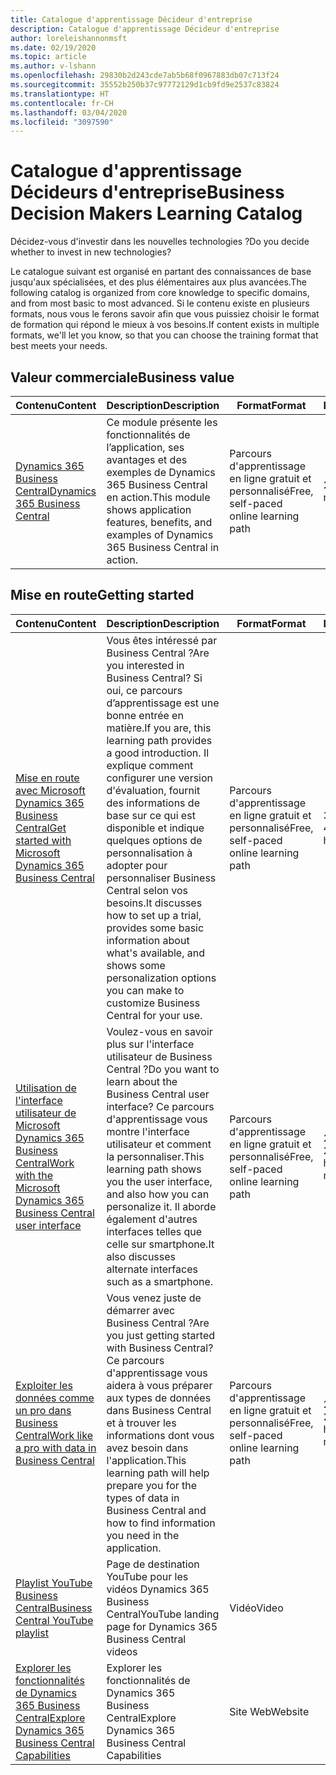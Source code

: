 ```yaml
---
title: Catalogue d'apprentissage Décideur d'entreprise
description: Catalogue d'apprentissage Décideur d'entreprise
author: loreleishannonmsft
ms.date: 02/19/2020
ms.topic: article
ms.author: v-lshann
ms.openlocfilehash: 29830b2d243cde7ab5b68f0967883db07c713f24
ms.sourcegitcommit: 35552b250b37c97772129d1cb9fd9e2537c83824
ms.translationtype: HT
ms.contentlocale: fr-CH
ms.lasthandoff: 03/04/2020
ms.locfileid: "3097590"
---
```

# <a name="business-decision-makers-learning-catalog"></a><span data-ttu-id="6a46c-103">Catalogue d'apprentissage Décideurs d'entreprise</span><span class="sxs-lookup"><span data-stu-id="6a46c-103">Business Decision Makers Learning Catalog</span></span>

<span data-ttu-id="6a46c-104">Décidez-vous d'investir dans les nouvelles technologies ?</span><span class="sxs-lookup"><span data-stu-id="6a46c-104">Do you decide whether to invest in new technologies?</span></span>

<span data-ttu-id="6a46c-105">Le catalogue suivant est organisé en partant des connaissances de base jusqu'aux spécialisées, et des plus élémentaires aux plus avancées.</span><span class="sxs-lookup"><span data-stu-id="6a46c-105">The following catalog is organized from core knowledge to specific domains, and from most basic to most advanced.</span></span> <span data-ttu-id="6a46c-106">Si le contenu existe en plusieurs formats, nous vous le ferons savoir afin que vous puissiez choisir le format de formation qui répond le mieux à vos besoins.</span><span class="sxs-lookup"><span data-stu-id="6a46c-106">If content exists in multiple formats, we'll let you know, so that you can choose the training format that best meets your needs.</span></span>  

## <span data-ttu-id="6a46c-107">Valeur commerciale<a name="busvalue"></a></span><span class="sxs-lookup"><span data-stu-id="6a46c-107">Business value<a name="busvalue"></a></span></span>

| <span data-ttu-id="6a46c-108">Contenu</span><span class="sxs-lookup"><span data-stu-id="6a46c-108">Content</span></span>                                                                 | <span data-ttu-id="6a46c-109">Description</span><span class="sxs-lookup"><span data-stu-id="6a46c-109">Description</span></span>                                                                                                | <span data-ttu-id="6a46c-110">Format</span><span class="sxs-lookup"><span data-stu-id="6a46c-110">Format</span></span>                                | <span data-ttu-id="6a46c-111">Longueur</span><span class="sxs-lookup"><span data-stu-id="6a46c-111">Length</span></span>     |
|----------------------------------------------------------------------------------------------------------------|------------------------------------------------------------------------------------------------------------|---------------------------------------|------------|
| [<span data-ttu-id="6a46c-112">Dynamics 365 Business Central</span><span class="sxs-lookup"><span data-stu-id="6a46c-112">Dynamics 365 Business Central</span></span>](https://docs.microsoft.com/learn/modules/dynamics-365-business-central/) | <span data-ttu-id="6a46c-113">Ce module présente les fonctionnalités de l’application, ses avantages et des exemples de Dynamics 365 Business Central en action.</span><span class="sxs-lookup"><span data-stu-id="6a46c-113">This module shows application features, benefits, and examples of Dynamics 365 Business Central in action.</span></span> | <span data-ttu-id="6a46c-114">Parcours d'apprentissage en ligne gratuit et personnalisé</span><span class="sxs-lookup"><span data-stu-id="6a46c-114">Free, self-paced online learning path</span></span> | <span data-ttu-id="6a46c-115">24 minutes</span><span class="sxs-lookup"><span data-stu-id="6a46c-115">24 minutes</span></span> |

## <span data-ttu-id="6a46c-116">Mise en route<a name="get-started"></a></span><span class="sxs-lookup"><span data-stu-id="6a46c-116">Getting started<a name="get-started"></a></span></span>

| <span data-ttu-id="6a46c-117">Contenu</span><span class="sxs-lookup"><span data-stu-id="6a46c-117">Content</span></span>                                                                                                                             | <span data-ttu-id="6a46c-118">Description</span><span class="sxs-lookup"><span data-stu-id="6a46c-118">Description</span></span>                                                                                                                                                                                                                                                                                      | <span data-ttu-id="6a46c-119">Format</span><span class="sxs-lookup"><span data-stu-id="6a46c-119">Format</span></span>                                | <span data-ttu-id="6a46c-120">Longueur</span><span class="sxs-lookup"><span data-stu-id="6a46c-120">Length</span></span>             |
|------------------------------------------------------------------------------------------------------------------------------------------------------------------------------|--------------------------------------------------------------------------------------------------------------------------------------------------------------------------------------------------------------------------------------------------------------------------------------------------|---------------------------------------|--------------------|
| [<span data-ttu-id="6a46c-121">Mise en route avec Microsoft Dynamics 365 Business Central</span><span class="sxs-lookup"><span data-stu-id="6a46c-121">Get started with Microsoft Dynamics 365 Business Central</span></span>](https://docs.microsoft.com/learn/paths/get-started-dynamics-365-business-central/)                          | <span data-ttu-id="6a46c-122">Vous êtes intéressé par Business Central ?</span><span class="sxs-lookup"><span data-stu-id="6a46c-122">Are you interested in Business Central?</span></span> <span data-ttu-id="6a46c-123">Si oui, ce parcours d’apprentissage est une bonne entrée en matière.</span><span class="sxs-lookup"><span data-stu-id="6a46c-123">If you are, this learning path provides a good introduction.</span></span> <span data-ttu-id="6a46c-124">Il explique comment configurer une version d'évaluation, fournit des informations de base sur ce qui est disponible et indique quelques options de personnalisation à adopter pour personnaliser Business Central selon vos besoins.</span><span class="sxs-lookup"><span data-stu-id="6a46c-124">It discusses how to set up a trial, provides some basic information about what's available, and shows some personalization options you can make to customize Business Central for your use.</span></span> | <span data-ttu-id="6a46c-125">Parcours d'apprentissage en ligne gratuit et personnalisé</span><span class="sxs-lookup"><span data-stu-id="6a46c-125">Free, self-paced online learning path</span></span> | <span data-ttu-id="6a46c-126">3 heures 4 minutes</span><span class="sxs-lookup"><span data-stu-id="6a46c-126">3 hours 4 minutes</span></span>  |
| [<span data-ttu-id="6a46c-127">Utilisation de l'interface utilisateur de Microsoft Dynamics 365 Business Central</span><span class="sxs-lookup"><span data-stu-id="6a46c-127">Work with the Microsoft Dynamics 365 Business Central user interface</span></span>](https://docs.microsoft.com/learn/paths/work-with-user-interface-dynamics-365-business-central/) | <span data-ttu-id="6a46c-128">Voulez-vous en savoir plus sur l'interface utilisateur de Business Central ?</span><span class="sxs-lookup"><span data-stu-id="6a46c-128">Do you want to learn about the Business Central user interface?</span></span> <span data-ttu-id="6a46c-129">Ce parcours d'apprentissage vous montre l'interface utilisateur et comment la personnaliser.</span><span class="sxs-lookup"><span data-stu-id="6a46c-129">This learning path shows you the user interface, and also how you can personalize it.</span></span> <span data-ttu-id="6a46c-130">Il aborde également d'autres interfaces telles que celle sur smartphone.</span><span class="sxs-lookup"><span data-stu-id="6a46c-130">It also discusses alternate interfaces such as a smartphone.</span></span>                                                                               | <span data-ttu-id="6a46c-131">Parcours d'apprentissage en ligne gratuit et personnalisé</span><span class="sxs-lookup"><span data-stu-id="6a46c-131">Free, self-paced online learning path</span></span> | <span data-ttu-id="6a46c-132">2 heures 27 minutes</span><span class="sxs-lookup"><span data-stu-id="6a46c-132">2 hours 27 minutes</span></span> |
| [<span data-ttu-id="6a46c-133">Exploiter les données comme un pro dans Business Central</span><span class="sxs-lookup"><span data-stu-id="6a46c-133">Work like a pro with data in Business Central</span></span>](https://docs.microsoft.com/learn/paths/work-pro-data-dynamics-365-business-central)                                    | <span data-ttu-id="6a46c-134">Vous venez juste de démarrer avec Business Central ?</span><span class="sxs-lookup"><span data-stu-id="6a46c-134">Are you just getting started with Business Central?</span></span> <span data-ttu-id="6a46c-135">Ce parcours d'apprentissage vous aidera à vous préparer aux types de données dans Business Central et à trouver les informations dont vous avez besoin dans l'application.</span><span class="sxs-lookup"><span data-stu-id="6a46c-135">This learning path will help prepare you for the types of data in Business Central and how to find information you need in the application.</span></span>                                                                                                  | <span data-ttu-id="6a46c-136">Parcours d'apprentissage en ligne gratuit et personnalisé</span><span class="sxs-lookup"><span data-stu-id="6a46c-136">Free, self-paced online learning path</span></span> | <span data-ttu-id="6a46c-137">2 heures 27 minutes</span><span class="sxs-lookup"><span data-stu-id="6a46c-137">2 hours 27 minutes</span></span> |
| [<span data-ttu-id="6a46c-138">Playlist YouTube Business Central</span><span class="sxs-lookup"><span data-stu-id="6a46c-138">Business Central YouTube playlist</span></span>](https://www.youtube.com/playlist?list=PLcakwueIHoT-wVFPKUtmxlqcG1kJ0oqq4)                                                                | <span data-ttu-id="6a46c-139">Page de destination YouTube pour les vidéos Dynamics 365 Business Central</span><span class="sxs-lookup"><span data-stu-id="6a46c-139">YouTube landing page for Dynamics 365 Business Central videos</span></span>                                                                                                                                                                                                                                    | <span data-ttu-id="6a46c-140">Vidéo</span><span class="sxs-lookup"><span data-stu-id="6a46c-140">Video</span></span>                                 |                    |
| [<span data-ttu-id="6a46c-141">Explorer les fonctionnalités de Dynamics 365 Business Central</span><span class="sxs-lookup"><span data-stu-id="6a46c-141">Explore Dynamics 365 Business Central Capabilities</span></span>](https://dynamics.microsoft.com/business-central/capabilities/)                                                    | <span data-ttu-id="6a46c-142">Explorer les fonctionnalités de Dynamics 365 Business Central</span><span class="sxs-lookup"><span data-stu-id="6a46c-142">Explore Dynamics 365 Business Central Capabilities</span></span>                                                                                                                                                                                                                                               | <span data-ttu-id="6a46c-143">Site Web</span><span class="sxs-lookup"><span data-stu-id="6a46c-143">Website</span></span>                               |                    |

